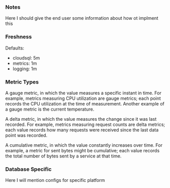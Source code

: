 ### Notes

Here I should give the end user some information about how ot implment this

### Freshness

Defaults:

 - cloudsql: 5m
 - metrics:  1m 
 - logging:  1m

### Metric Types

A gauge metric, in which the value measures a specific instant in time. For example, metrics measuring CPU utilization are gauge metrics; each point records the CPU utilization at the time of measurement. Another example of a gauge metric is the current temperature.

A delta metric, in which the value measures the change since it was last recorded. For example, metrics measuring request counts are delta metrics; each value records how many requests were received since the last data point was recorded.

A cumulative metric, in which the value constantly increases over time. For example, a metric for sent bytes might be cumulative; each value records the total number of bytes sent by a service at that time.

### Database Specific

Here I will mention configs for specific platform